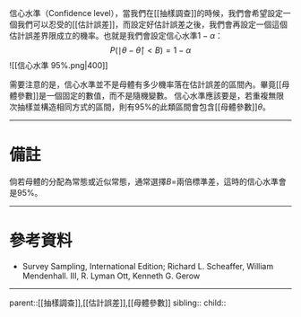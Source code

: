 信心水準（Confidence level），當我們在[[抽樣調查]]的時候，我們會希望設定一個我們可以忍受的[[估計誤差]]，而設定好估計誤差之後，我們會再設定一個這個估計誤差界限成立的機率。也就是我們會設定信心水準$1-\alpha$：
$$
P(\mid\theta-\hat{\theta}\mid<B)=1-\alpha
$$
![[信心水準 95%.png|400]]

需要注意的是，信心水準並不是母體有多少機率落在估計誤差的區間內。畢竟[[母體參數]]是一個固定的數值，而不是隨機變數。
信心水準應該要是，若重複無限次抽樣並構造相同方式的區間，則有95%的此類區間會包含[[母體參數]]$\theta$。
- - -
# 備註
倘若母體的分配為常態或近似常態，通常選擇$B=$兩倍標準差，這時的信心水準會是95%。
- - -
# 參考資料
- Survey Sampling, International Edition; Richard L. Scheaffer, William Mendenhall. III, R. Lyman Ott, Kenneth G. Gerow
- - -
parent::[[抽樣調查]],[[估計誤差]],[[母體參數]]
sibling::
child::
